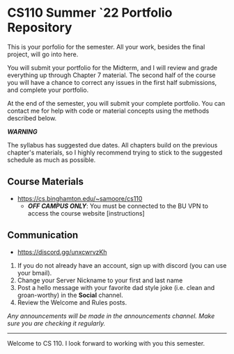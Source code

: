 # CS110 Summer `22 Portfolio Repository

This is your porfolio for the semester. All your work, besides the final project, will go into here.

You will submit your portfolio for the Midterm, and I will review and grade everything up through Chapter 7 material. The second half of the course you will have a chance to correct any issues in the first half submissions, and complete your portfolio.

At the end of the semester, you will submit your complete portfolio. You can contact me for help with code or material concepts using the methods described below.

***WARNING***

The syllabus has suggested due dates. All chapters build on the previous chapter's materials, so I highly recommend trying to stick to the suggested schedule as much as possible.

## Course Materials

* https://cs.binghamton.edu/~samoore/cs110
    * ***OFF CAMPUS ONLY***: You must be connected to the BU VPN to access the course website [instructions]

## Communication

* https://discord.gg/unxcwrvzKh

1. If you do not already have an account, sign up with discord (you can use your bmail).
2. Change your Server Nickname to your first and last name
3. Post a hello message with your favorite dad style joke (i.e. clean and groan-worthy) in the **Social** channel.
4. Review the Welcome and Rules posts.

*Any announcements will be made in the announcements channel. Make sure you are checking it regularly.*

***

Welcome to CS 110. I look forward to working with you this semester.
